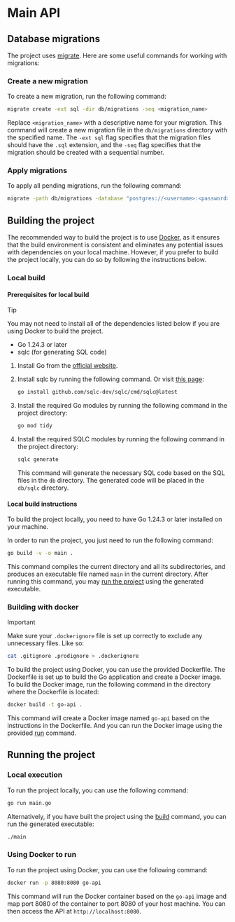 # Main API

## Database migrations

The project uses [migrate](https://github.com/golang-migrate/migrate/). Here
are some useful commands for working with migrations:

### Create a new migration

To create a new migration, run the following command:

```sh
migrate create -ext sql -dir db/migrations -seq <migration_name>
```

Replace `<migration_name>` with a descriptive name for your migration. This
command will create a new migration file in the `db/migrations` directory with
the specified name. The `-ext sql` flag specifies that the migration files
should have the `.sql` extension, and the `-seq` flag specifies that the
migration should be created with a sequential number.

### Apply migrations

To apply all pending migrations, run the following command:

```sh
migrate -path db/migrations -database "postgres://<username>:<password>@<host>:<port>/<database>?sslmode=disable" -verbose up
```

<!-- ### Rollback migrations

To rollback the last applied migration, run the following command:

```sh
migrate -path db/migrations -database "postgres://<username>:<password>@<host>:<port>/<database>?sslmode=disable" down
``` -->

## Building the project

The recommended way to build the project is to use [Docker](#building-with-docker),
as it ensures that the build environment is consistent and eliminates any potential
issues with dependencies on your local machine. However, if you prefer to build the
project locally, you can do so by following the instructions below.

### Local build

#### Prerequisites for local build

> [!TIP]
> You may not need to install all of the dependencies listed below if you are
> using Docker to build the project.

- Go 1.24.3 or later
- sqlc (for generating SQL code)

1. Install Go from the [official website](https://golang.org/dl/).
2. Install sqlc by running the following command. Or
visit [this page](https://docs.sqlc.dev/en/latest/overview/install.html#installing-sqlc):

    ```sh
    go install github.com/sqlc-dev/sqlc/cmd/sqlc@latest
    ```

3. Install the required Go modules by running the following command in the
   project directory:

    ```sh
    go mod tidy
    ```

4. Install the required SQLC modules by running the following command in the
   project directory:

    ```sh
    sqlc generate
    ```

   This command will generate the necessary SQL code based on the SQL files
   in the `db` directory. The generated code will be placed in the `db/sqlc`
   directory.

#### Local build instructions

To build the project locally, you need to have Go 1.24.3 or later installed on your
machine.

In order to run the project, you just need to run the following command:

```sh
go build -v -o main .
```

This command compiles the current directory and all its subdirectories, and produces
an executable file named `main` in the current directory. After running this
command, you may [run the project](#local-execution) using the generated executable.

### Building with docker

> [!IMPORTANT]
> Make sure your `.dockerignore` file is set up correctly to exclude any
> unnecessary files. Like so:

```sh
cat .gitignore .prodignore > .dockerignore
```

To build the project using Docker, you can use the provided Dockerfile. The
Dockerfile is set up to build the Go application and create a Docker image.
To build the Docker image, run the following command in the directory where the
Dockerfile is located:

```sh
docker build -t go-api .
```

This command will create a Docker image named `go-api` based on the instructions
in the Dockerfile. And you can run the Docker image using the provided
[run](#using-docker-to-run) command.

## Running the project

### Local execution

To run the project locally, you can use the following command:

```sh
go run main.go
```

Alternatively, if you have built the project using the
[build](#local-build-instructions) command, you can run the generated executable:

```sh
./main
```

### Using Docker to run

To run the project using Docker, you can use the following command:

```sh
docker run -p 8080:8080 go-api
```

This command will run the Docker container based on the `go-api` image and map
port 8080 of the container to port 8080 of your host machine. You can then
access the API at `http://localhost:8080`.
